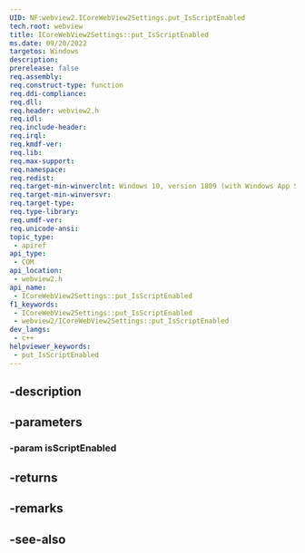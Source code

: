 ```yaml
---
UID: NF:webview2.ICoreWebView2Settings.put_IsScriptEnabled
tech.root: webview
title: ICoreWebView2Settings::put_IsScriptEnabled
ms.date: 09/20/2022
targetos: Windows
description: 
prerelease: false
req.assembly: 
req.construct-type: function
req.ddi-compliance: 
req.dll: 
req.header: webview2.h
req.idl: 
req.include-header: 
req.irql: 
req.kmdf-ver: 
req.lib: 
req.max-support: 
req.namespace: 
req.redist: 
req.target-min-winverclnt: Windows 10, version 1809 (with Windows App SDK 1.1 or later)
req.target-min-winversvr: 
req.target-type: 
req.type-library: 
req.umdf-ver: 
req.unicode-ansi: 
topic_type:
 - apiref
api_type:
 - COM
api_location:
 - webview2.h
api_name:
 - ICoreWebView2Settings::put_IsScriptEnabled
f1_keywords:
 - ICoreWebView2Settings::put_IsScriptEnabled
 - webview2/ICoreWebView2Settings::put_IsScriptEnabled
dev_langs:
 - c++
helpviewer_keywords:
 - put_IsScriptEnabled
---
```


## -description

## -parameters

### -param isScriptEnabled

## -returns

## -remarks

## -see-also


